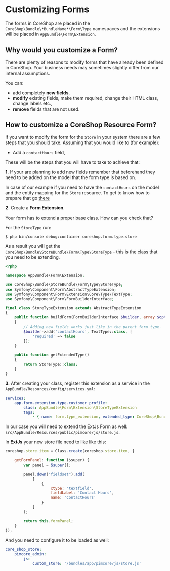 # Customizing Forms

The forms in CoreShop are placed in the ``CoreShop\Bundle\*BundleName*\Form\Type`` namespaces and the extensions
will be placed in `AppBundle\Form\Extension`.

## Why would you customize a Form?

There are plenty of reasons to modify forms that have already been defined in CoreShop.
Your business needs may sometimes slightly differ from our internal assumptions.

You can:

* add completely **new fields**,
* **modify** existing fields, make them required, change their HTML class, change labels etc.,
* **remove** fields that are not used.

## How to customize a CoreShop Resource Form?

If you want to modify the form for the ``Store`` in your system there are a few steps that you should take.
Assuming that you would like to (for example):

* Add a ```contactHours``` field,

These will be the steps that you will have to take to achieve that:

**1.** If your are planning to add new fields remember that beforehand they need to be added on the model that the form type is based on.

In case of our example if you need to have the ```contactHours``` on the model and the entity mapping for the ```Store``` resource.
To get to know how to prepare that go [there](./01_Extend_CoreShop_Resources.md)

**2.** Create a **Form Extension**.

Your form has to extend a proper base class. How can you check that?

For the ``StoreType`` run:

```bash
$ php bin/console debug:container coreshop.form.type.store
```

As a result you will get the [```CoreShop\Bundle\StoreBundle\Form\Type\StoreType```](https://github.com/coreshop/CoreShop/blob/master/src/CoreShop/Bundle/StoreBundle/Form/Type/StoreType.php) - this is the class that you need to be extending.

```php
<?php

namespace AppBundle\Form\Extension;

use CoreShop\Bundle\StoreBundle\Form\Type\StoreType;
use Symfony\Component\Form\AbstractTypeExtension;
use Symfony\Component\Form\Extension\Core\Type\TextType;
use Symfony\Component\Form\FormBuilderInterface;

final class StoreTypeExtension extends AbstractTypeExtension
{
    public function buildForm(FormBuilderInterface $builder, array $options)
    {
        // Adding new fields works just like in the parent form type.
        $builder->add('contactHours', TextType::class, [
            'required' => false
        ]);
    }

    public function getExtendedType()
    {
        return StoreType::class;
    }
}
```

**3.** After creating your class, register this extension as a service in the ``AppBundle/Resources/config/services.yml``:

```yaml
services:
    app.form.extension.type.customer_profile:
        class: AppBundle\Form\Extension\StoreTypeExtension
        tags:
            - { name: form.type_extension, extended_type: CoreShop\Bundle\StoreBundle\Form\Type\StoreType }
```

In our case you will need to extend the ExtJs Form as well: `src/AppBundle/Resources/public/pimcore/js/store.js`.

In **ExtJs** your new store file need to like like this:

```javascript
coreshop.store.item = Class.create(coreshop.store.item, {

    getFormPanel: function ($super) {
        var panel = $super();

        panel.down("fieldset").add(
            [
                {
                    xtype: 'textfield',
                    fieldLabel: 'Contact Hours',
                    name: 'contactHours'
                }
            ]
        );

        return this.formPanel;
    }
});
```

And you need to configure it to be loaded as well:

```yaml
core_shop_store:
    pimcore_admin:
        js:
            custom_store: '/bundles/app/pimcore/js/store.js'
```

